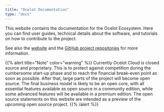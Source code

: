 ```yaml
---
title: "Ocelot Documentation"
type: "docs"
---
```


This website contains the documentation for the Ocelot Ecosystem. Here you can find user guides, technical details about the software, and tutorials on how to contribute to the project.

See also the [website](https://ocelot-cloud.org/) and the [GitHub project repositories](https://github.com/orgs/ocelot-cloud/repositories) for more information.

{{% alert title="Note" color="warning" %}}
Currently Ocelot Cloud is closed source and proprietary. This is to protect against competition during the cumbersome start-up phase and to reach the financial break-even point as soon as possible. After that, large parts of the project will become open source. The final business model is likely to be an open core, with all essential features available as open source in a community edition, while some advanced features will be available in a premium edition. The open source statements on this website are intended as a preview of the upcoming open source project.
{{% /alert %}}